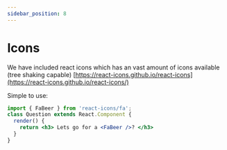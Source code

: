 ```yaml
---
sidebar_position: 8
---
```


# Icons 


We have included react icons which has an vast amount of icons available (tree shaking capable) [https://react-icons.github.io/react-icons](https://react-icons.github.io/react-icons/)


Simple to use:

```jsx
import { FaBeer } from 'react-icons/fa';
class Question extends React.Component {
  render() {
    return <h3> Lets go for a <FaBeer />? </h3>
  }
}

```

